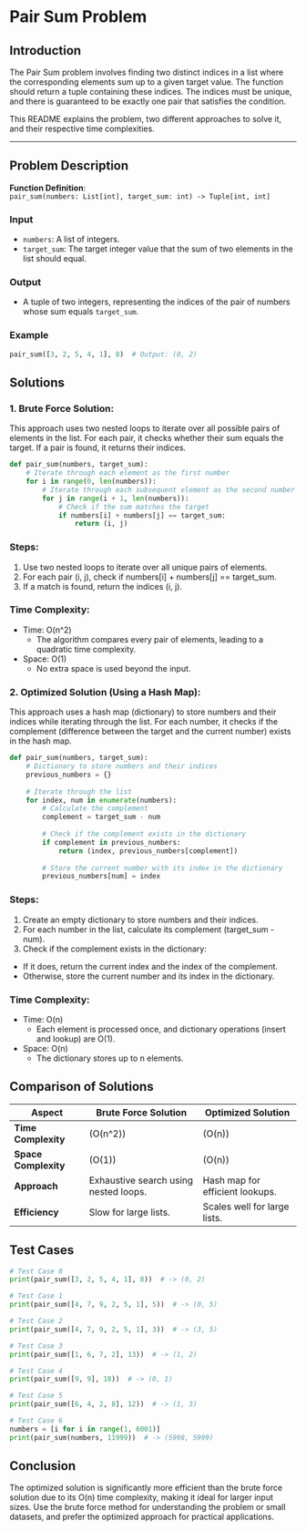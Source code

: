 # Pair Sum Problem

## Introduction
The Pair Sum problem involves finding two distinct indices in a list where the corresponding elements sum up to a given target value. The function should return a tuple containing these indices. The indices must be unique, and there is guaranteed to be exactly one pair that satisfies the condition.

This README explains the problem, two different approaches to solve it, and their respective time complexities.

---

## Problem Description
**Function Definition**:  
`pair_sum(numbers: List[int], target_sum: int) -> Tuple[int, int]`

### Input
- `numbers`: A list of integers.
- `target_sum`: The target integer value that the sum of two elements in the list should equal.

### Output
- A tuple of two integers, representing the indices of the pair of numbers whose sum equals `target_sum`.

### Example
```python
pair_sum([3, 2, 5, 4, 1], 8)  # Output: (0, 2)
```
## Solutions
### 1. Brute Force Solution:
This approach uses two nested loops to iterate over all possible pairs of elements in the list. For each pair, it checks whether their sum equals the target. If a pair is found, it returns their indices.

```python
def pair_sum(numbers, target_sum):
    # Iterate through each element as the first number
    for i in range(0, len(numbers)):
        # Iterate through each subsequent element as the second number
        for j in range(i + 1, len(numbers)):
            # Check if the sum matches the target
            if numbers[i] + numbers[j] == target_sum:
                return (i, j)
```
### Steps:
1. Use two nested loops to iterate over all unique pairs of elements.
2. For each pair (i, j), check if numbers[i] + numbers[j] == target_sum.
3. If a match is found, return the indices (i, j).

### Time Complexity:
* Time: O(n^2)
  * The algorithm compares every pair of elements, leading to a quadratic time complexity.
* Space: O(1)
  * No extra space is used beyond the input.

### 2. Optimized Solution (Using a Hash Map):
This approach uses a hash map (dictionary) to store numbers and their indices while iterating through the list. For each number, it checks if the complement (difference between the target and the current number) exists in the hash map.

```python
def pair_sum(numbers, target_sum):
    # Dictionary to store numbers and their indices
    previous_numbers = {}
    
    # Iterate through the list
    for index, num in enumerate(numbers):
        # Calculate the complement
        complement = target_sum - num
        
        # Check if the complement exists in the dictionary
        if complement in previous_numbers:
            return (index, previous_numbers[complement])
        
        # Store the current number with its index in the dictionary
        previous_numbers[num] = index
```
### Steps:
1. Create an empty dictionary to store numbers and their indices.
2. For each number in the list, calculate its complement (target_sum - num).
3. Check if the complement exists in the dictionary:
  * If it does, return the current index and the index of the complement.
  * Otherwise, store the current number and its index in the dictionary.

### Time Complexity:
* Time: O(n)
  * Each element is processed once, and dictionary operations (insert and lookup) are O(1).
* Space: O(n)
  * The dictionary stores up to n elements.

## Comparison of Solutions

| **Aspect**          | **Brute Force Solution**         | **Optimized Solution**         |
|----------------------|-----------------------------------|---------------------------------|
| **Time Complexity**  | \(O(n^2)\)                      | \(O(n)\)                       |
| **Space Complexity** | \(O(1)\)                        | \(O(n)\)                       |
| **Approach**         | Exhaustive search using nested loops. | Hash map for efficient lookups. |
| **Efficiency**       | Slow for large lists.            | Scales well for large lists.    |

## Test Cases
```python
# Test Case 0
print(pair_sum([3, 2, 5, 4, 1], 8))  # -> (0, 2)

# Test Case 1
print(pair_sum([4, 7, 9, 2, 5, 1], 5))  # -> (0, 5)

# Test Case 2
print(pair_sum([4, 7, 9, 2, 5, 1], 3))  # -> (3, 5)

# Test Case 3
print(pair_sum([1, 6, 7, 2], 13))  # -> (1, 2)

# Test Case 4
print(pair_sum([9, 9], 18))  # -> (0, 1)

# Test Case 5
print(pair_sum([6, 4, 2, 8], 12))  # -> (1, 3)

# Test Case 6
numbers = [i for i in range(1, 6001)]
print(pair_sum(numbers, 11999))  # -> (5998, 5999)
```

## Conclusion
The optimized solution is significantly more efficient than the brute force solution due to its O(n) time complexity, making it ideal for larger input sizes. Use the brute force method for understanding the problem or small datasets, and prefer the optimized approach for practical applications.
